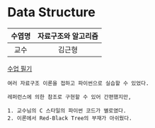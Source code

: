 # Data Structure

| 수엽명 | 자료구조와 알고리즘 |
| :--: | :--: |
| 교수 | 김근형 |

[수업 필기](./note.md)

```
여러 자료구조 이론을 접하고 파이썬으로 실습할 수 있었다.

레퍼런스에 의한 참조로 구현할 수 있어 간편했지만,

1. 교수님의 C 스타일의 파이썬 코드가 별로였다.
2. 이론에서 Red-Black Tree의 부재가 아쉬웠다.
```
